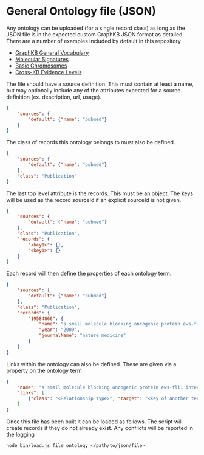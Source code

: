 # General Ontology file (JSON)

Any ontology can be uploaded (for a single record class) as long as the JSON file is
in the expected custom GraphKB JSON format as detailed. There are a number of examples included
by default in this repository

- [GraphKB General Vocabulary](../../data/vocab.json)
- [Molecular Signatures](../../data/signatures.json)
- [Basic Chromosomes](../../data/chromosomes.json)
- [Cross-KB Evidence Levels](../../data/evidenceLevels.json)

The file should have a source definition. This must contain at least a name, but
may optionally include any of the attributes expected for a source definition (ex. description, url, usage).

```json
{
    "sources": {
        "default": {"name": "pubmed"}
    }
}
```

The class of records this ontology belongs to must also be defined.

```json
{
    "sources": {
        "default": {"name": "pubmed"}
    },
    "class": "Publication"
}
```

The last top level attribute is the records. This must be an object. The keys will be used
as the record sourceId if an explicit sourceId is not given.

```json
{
    "sources": {
        "default": {"name": "pubmed"}
    },
    "class": "Publication",
    "records": {
        "<key1>": {},
        "<key1>": {}
    }
}
```

Each record will then define the properties of each ontology term.

```json
{
    "sources": {
        "default": {"name": "pubmed"}
    },
    "class": "Publication",
    "records": {
        "19584866": {
            "name": "a small molecule blocking oncogenic protein ews-fli1 interaction with rna helicase a inhibits growth of ewing's sarcoma.",
            "year": "2009",
            "journalName": "nature medicine"
        }
    }
}
```

Links within the ontology can also be defined. These are given via a property on
the ontology term

```json
{
    "name": "a small molecule blocking oncogenic protein ews-fli1 interaction with rna helicase a inhibits growth of ewing's sarcoma.",
    "links": [
        {"class": "<Relationship type>", "target": "<key of another term>"}
    ]
}
```

Once this file has been built it can be loaded as follows. The script will create records if they do not already exist. Any conflicts will be reported in the logging

```bash
node bin/load.js file ontology </path/to/json/file>
```
